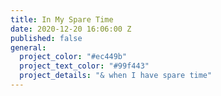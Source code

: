 ```yaml
---
title: In My Spare Time
date: 2020-12-20 16:06:00 Z
published: false
general:
  project_color: "#ec449b"
  project_text_color: "#99f443"
  project_details: "& when I have spare time"
---
```


